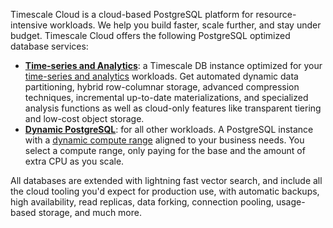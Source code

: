 Timescale Cloud is a cloud-based PostgreSQL platform for resource-intensive workloads. We help you build faster,
scale further, and stay under budget. Timescale Cloud offers the following PostgreSQL optimized database services:

- **[Time-series and Analytics][create-service]**: a Timescale DB instance optimized for your
  [time-series and analytics][what-is-time-series] workloads. Get automated dynamic data partitioning, hybrid
  row-columnar storage, advanced compression techniques, incremental up-to-date materializations, and specialized
  analysis functions as well as cloud-only features like transparent tiering and low-cost object storage.
- **[Dynamic PostgreSQL][create-service]**: for all other workloads. A PostgreSQL instance with a
  [dynamic compute range][what-is-dynamic-postgres] aligned to your business needs. You select a compute range, only
  paying for the base and the amount of extra CPU as you scale.

All databases are extended with lightning fast vector search, and include all the cloud tooling you'd expect for production use,
with automatic backups, high availability, read replicas, data forking, connection pooling, usage-based storage, and much more.

[what-is-time-series]: https://www.timescale.com/blog/what-is-a-time-series-database/#what-is-a-time-series-database
[what-is-dynamic-postgres]: https://www.timescale.com/dynamic-postgresql
[create-service]: /getting-started/:currentVersion:/services/
